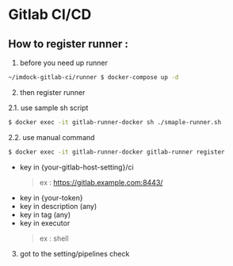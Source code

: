 # Gitlab CI/CD


## How to register runner :

1. before you need up runner

```bash
~/imdock-gitlab-ci/runner $ docker-compose up -d
```

2. then register runner

2.1. use sample sh script

```bash
$ docker exec -it gitlab-runner-docker sh ./smaple-runner.sh
````

2.2. use manual command

```bash
$ docker exec -it gitlab-runner-docker gitlab-runner register
```
- key in {your-gitlab-host-setting}/ci
  > ex : https://gitlab.example.com:8443/
- key in {your-token}
- key in description (any)
- key in tag (any)
- key in executor
  > ex : shell


3. got to the setting/pipelines check
